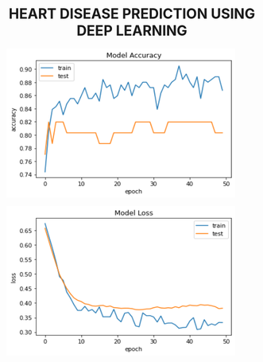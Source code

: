 <div align="center">

  <h1 align="center">HEART DISEASE PREDICTION USING DEEP LEARNING</h1>

</div>

<p align="left">
  <img width="460" height="300" src="images/pien.PNG">
</p>


<p align="left">
  <img width="460" height="300" src="images/pienpien.PNG">
</p>